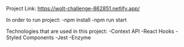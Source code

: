 Project Link: https://wolt-challenge-862851.netlify.app/

In order to run project:
        -npm install
        -npm run start


Technologies that are used in this project:
        -Context API
        -React Hooks
        -Styled Components
        -Jest
        -Enzyme
        